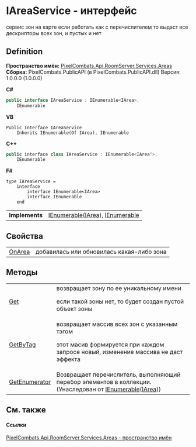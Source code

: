 # IAreaService - интерфейс


сервис зон на карте 
если работать как с перечислителем то выдаст все дескрипторы всех зон, и пустых и нет




## Definition
**Пространство имён:** <a href="6bc9ef31-50d8-8455-27b7-3bebd79f746b">PixelCombats.Api.RoomServer.Services.Areas</a>  
**Сборка:** PixelCombats.PublicAPI (в PixelCombats.PublicAPI.dll) Версия: 1.0.0.0 (1.0.0.0)

**C#**
``` C#
public interface IAreaService : IEnumerable<IArea>, 
	IEnumerable
```
**VB**
``` VB
Public Interface IAreaService
	Inherits IEnumerable(Of IArea), IEnumerable
```
**C++**
``` C++
public interface class IAreaService : IEnumerable<IArea^>, 
	IEnumerable
```
**F#**
``` F#
type IAreaService = 
    interface
        interface IEnumerable<IArea>
        interface IEnumerable
    end
```

<table><tr><td><strong>Implements</strong></td><td><a href="https://learn.microsoft.com/dotnet/api/system.collections.generic.ienumerable-1" target="_blank" rel="noopener noreferrer">IEnumerable</a>(<a href="751e2240-cdf8-62a5-f071-0b54a73d2b57">IArea</a>), <a href="https://learn.microsoft.com/dotnet/api/system.collections.ienumerable" target="_blank" rel="noopener noreferrer">IEnumerable</a></td></tr>
</table>



## Свойства
<table>
<tr>
<td><a href="fa2b711e-3e1e-2095-4fee-e3a7f2cdf68c">OnArea</a></td>
<td>добавилась или обновилась какая-либо зона</td></tr>
</table>

## Методы
<table>
<tr>
<td><a href="33ae0352-e895-efb4-c589-8ad72153395e">Get</a></td>
<td>возвращает зону по ее уникальному имени <p>если такой зоны нет, то будет создан пустой объект зоны</p></td></tr>
<tr>
<td><a href="c962b46e-75c2-ead7-5d54-58185a889bbe">GetByTag</a></td>
<td>возвращает массив всех зон с указанным тэгом <p>этот масив формируется при каждом запросе новый, изменение массива не даст эффекта</p></td></tr>
<tr>
<td><a href="https://learn.microsoft.com/dotnet/api/system.collections.generic.ienumerable-1.getenumerator#system-collections-generic-ienumerable-1-getenumerator" target="_blank" rel="noopener noreferrer">GetEnumerator</a></td>
<td>Возвращает перечислитель, выполняющий перебор элементов в коллекции.<br />(Унаследован от <a href="https://learn.microsoft.com/dotnet/api/system.collections.generic.ienumerable-1" target="_blank" rel="noopener noreferrer">IEnumerable</a>(<a href="751e2240-cdf8-62a5-f071-0b54a73d2b57">IArea</a>))</td></tr>
</table>

## См. также


#### Ссылки
<a href="6bc9ef31-50d8-8455-27b7-3bebd79f746b">PixelCombats.Api.RoomServer.Services.Areas - пространство имён</a>  
